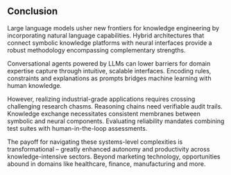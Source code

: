 ## Conclusion
Large language models usher new frontiers for knowledge engineering by incorporating natural language capabilities. Hybrid architectures that connect symbolic knowledge platforms with neural interfaces provide a robust methodology encompassing complementary strengths.

Conversational agents powered by LLMs can lower barriers for domain expertise capture through intuitive, scalable interfaces. Encoding rules, constraints and explanations as prompts bridges machine learning with human knowledge.

However, realizing industrial-grade applications requires crossing challenging research chasms. Reasoning chains need verifiable audit trails. Knowledge exchange necessitates consistent membranes between symbolic and neural components. Evaluating reliability mandates combining test suites with human-in-the-loop assessments.

The payoff for navigating these systems-level complexities is transformational – greatly enhanced autonomy and productivity across knowledge-intensive sectors. Beyond marketing technology, opportunities abound in domains like healthcare, finance, manufacturing and more.
